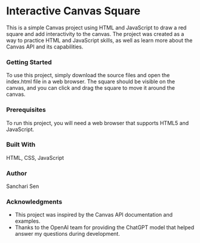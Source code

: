 <h1>Interactive Canvas Square</h1>
<p>This is a simple Canvas project using HTML and JavaScript to draw a red square and add interactivity to the canvas. The project was created as a way to practice HTML and JavaScript skills, as well as learn more about the Canvas API and its capabilities.</p>

<h3>Getting Started</h3>
<p>To use this project, simply download the source files and open the index.html file in a web browser. The square should be visible on the canvas, and you can click and drag the square to move it around the canvas.</p>

<h3>Prerequisites</h3>
<p>To run this project, you will need a web browser that supports HTML5 and JavaScript.</p>

<h3>Built With</h3>
<p>HTML, CSS, JavaScript</p>

<h3>Author</h3>
<p>Sanchari Sen</p>

<h3>Acknowledgments</h3>
<ul>
  <li>This project was inspired by the Canvas API documentation and examples.</li>
  <li>Thanks to the OpenAI team for providing the ChatGPT model that helped answer my questions during development.</li>
</ul>
